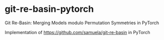 # git-re-basin-pytorch
Git Re-Basin: Merging Models modulo Permutation Symmetries in PyTorch

Implementation of https://github.com/samuela/git-re-basin in PyTorch